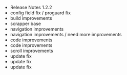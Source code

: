 * Release Notes 1.2.2
* config field fix / proguard fix
* build improvements
* scrapper base
* navigation improvements
* navigation improvements / need more improvements
* code improvements
* code improvements
* scroll improvements
* update fix
* update fix
* update fix
